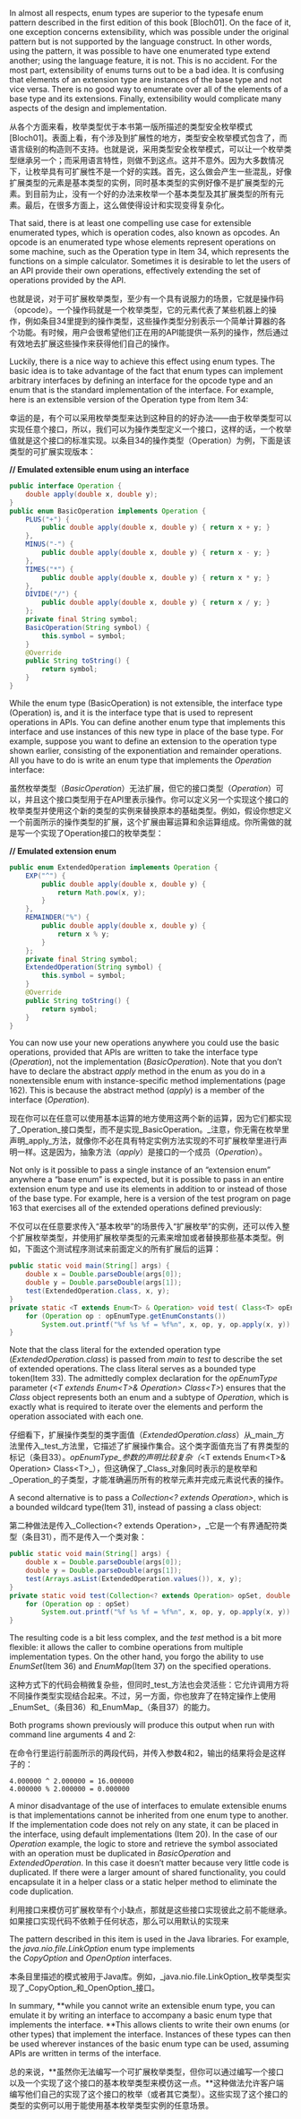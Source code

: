 In almost all respects, enum types are superior to the typesafe enum pattern described in the first edition of this book \[Bloch01\]. On the face of it, one exception concerns extensibility, which was possible under the original pattern but is not supported by the language construct. In other words, using the pattern, it was possible to have one enumerated type extend another; using the language feature, it is not. This is no accident. For the most part, extensibility of enums turns out to be a bad idea. It is confusing that elements of an extension type are instances of the base type and not vice versa. There is no good way to enumerate over all of the elements of a base type and its extensions. Finally, extensibility would complicate many aspects of the design and implementation.

从各个方面来看，枚举类型优于本书第一版所描述的类型安全枚举模式\[Bloch01\]。表面上看，有个涉及到扩展性的地方，类型安全枚举模式包含了，而语言级别的构造则不支持。也就是说，采用类型安全枚举模式，可以让一个枚举类型继承另一个；而采用语言特性，则做不到这点。这并不意外。因为大多数情况下，让枚举具有可扩展性不是一个好的实践。首先，这么做会产生一些混乱，好像扩展类型的元素是基本类型的实例，同时基本类型的实例好像不是扩展类型的元素。到目前为止，没有一个好的办法来枚举一个基本类型及其扩展类型的所有元素。最后，在很多方面上，这么做使得设计和实现变得复杂化。

That said, there is at least one compelling use case for extensible enumerated types, which is operation codes, also known as opcodes. An opcode is an enumerated type whose elements represent operations on some machine, such as the Operation type in Item 34, which represents the functions on a simple calculator. Sometimes it is desirable to let the users of an API provide their own operations, effectively extending the set of operations provided by the API.

也就是说，对于可扩展枚举类型，至少有一个具有说服力的场景，它就是操作码（opcode）。一个操作码就是一个枚举类型，它的元素代表了某些机器上的操作，例如条目34里提到的操作类型，这些操作类型分别表示一个简单计算器的各个功能。有时候，用户会很希望他们正在用的API能提供一系列的操作，然后通过有效地去扩展这些操作来获得他们自己的操作。

Luckily, there is a nice way to achieve this effect using enum types. The basic idea is to take advantage of the fact that enum types can implement arbitrary interfaces by defining an interface for the opcode type and an enum that is the standard implementation of the interface. For example, here is an extensible version of the Operation type from Item 34:

幸运的是，有个可以采用枚举类型来达到这种目的的好办法——由于枚举类型可以实现任意个接口，所以，我们可以为操作类型定义一个接口，这样的话，一个枚举值就是这个接口的标准实现。以条目34的操作类型（Operation）为例，下面是该类型的可扩展实现版本：

**// Emulated extensible enum using an interface**

```java
public interface Operation {
    double apply(double x, double y);
}
public enum BasicOperation implements Operation {
    PLUS("+") {
        public double apply(double x, double y) { return x + y; }
    },
    MINUS("-") {
        public double apply(double x, double y) { return x - y; }
    },
    TIMES("*") {
        public double apply(double x, double y) { return x * y; }
    },
    DIVIDE("/") {
        public double apply(double x, double y) { return x / y; }
    };
    private final String symbol;
    BasicOperation(String symbol) {
        this.symbol = symbol;
    } 
    @Override 
    public String toString() {
        return symbol;
    }
}
```

While the enum type \(BasicOperation\) is not extensible, the interface type \(Operation\) is, and it is the interface type that is used to represent operations in APIs. You can define another enum type that implements this interface and use instances of this new type in place of the base type. For example, suppose you want to define an extension to the operation type shown earlier, consisting of the exponentiation and remainder operations. All you have to do is write an enum type that implements the _Operation_ interface:

虽然枚举类型（_BasicOperation_）无法扩展，但它的接口类型（_Operation_）可以，并且这个接口类型用于在API里表示操作。你可以定义另一个实现这个接口的枚举类型并使用这个新的类型的实例来替换原本的基础类型。例如，假设你想定义一个前面所示的操作类型的扩展，这个扩展由幂运算和余运算组成。你所需做的就是写一个实现了Operation接口的枚举类型：

**// Emulated extension enum**

```java
public enum ExtendedOperation implements Operation { 
    EXP("^") {
        public double apply(double x, double y) { 
            return Math.pow(x, y);
        } 
    },
    REMAINDER("%") {
        public double apply(double x, double y) {
            return x % y; 
        }
    };
    private final String symbol;
    ExtendedOperation(String symbol) { 
        this.symbol = symbol;
    }
    @Override 
    public String toString() { 
        return symbol;
    } 
}
```

You can now use your new operations anywhere you could use the basic operations, provided that APIs are written to take the interface type \(_Operation_\), not the implementation \(_BasicOperation_\). Note that you don’t have to declare the abstract _apply_ method in the enum as you do in a nonextensible enum with instance-specific method implementations \(page 162\). This is because the abstract method \(_apply_\) is a member of the interface \(_Operation_\).

现在你可以在任意可以使用基本运算的地方使用这两个新的运算，因为它们都实现了_Operation_接口类型，而不是实现_BasicOperation。_注意，你无需在枚举里声明_apply_方法，就像你不必在具有特定实例方法实现的不可扩展枚举里进行声明一样。这是因为，抽象方法（_apply_）是接口的一个成员（_Operation_）。

Not only is it possible to pass a single instance of an “extension enum” anywhere a “base enum” is expected, but it is possible to pass in an entire extension enum type and use its elements in addition to or instead of those of the base type. For example, here is a version of the test program on page 163 that exercises all of the extended operations defined previously:

不仅可以在任意要求传入“基本枚举”的场景传入“扩展枚举”的实例，还可以传入整个扩展枚举类型，并使用扩展枚举类型的元素来增加或者替换那些基本类型。例如，下面这个测试程序测试来前面定义的所有扩展后的运算：

```java
public static void main(String[] args) { 
    double x = Double.parseDouble(args[0]); 
    double y = Double.parseDouble(args[1]); 
    test(ExtendedOperation.class, x, y);
}
private static <T extends Enum<T> & Operation> void test( Class<T> opEnumType, double x, double y) {
    for (Operation op : opEnumType.getEnumConstants()) 
        System.out.printf("%f %s %f = %f%n", x, op, y, op.apply(x, y));
}
```

Note that the class literal for the extended operation type \(_ExtendedOperation.class_\) is passed from _main_ to _test_ to describe the set of extended operations. The class literal serves as a bounded type token\(Item 33\). The admittedly complex declaration for the _opEnumType_ parameter \(_&lt;T extends Enum&lt;T&gt;& Operation&gt; Class&lt;T&gt;_\) ensures that the _Class_ object represents both an enum and a subtype of _Operation_, which is exactly what is required to iterate over the elements and perform the operation associated with each one.

仔细看下，扩展操作类型的类字面值（_ExtendedOperation.class_）从_main_方法里传入_test_方法里，它描述了扩展操作集合。这个类字面值充当了有界类型的标记（条目33）。_opEnumType_参数的声明比较复杂（_&lt;T extends Enum&lt;T&gt;& Operation&gt; Class&lt;T&gt;_），但这确保了_Class_对象同时表示的是枚举和_Operation_的子类型，才能准确遍历所有的枚举元素并完成元素说代表的操作。

A second alternative is to pass a _Collection&lt;? extends Operation&gt;_, which is a bounded wildcard type\(Item 31\), instead of passing a class object:

第二种做法是传入_Collection&lt;? extends Operation&gt;，_它是一个有界通配符类型（条目31），而不是传入一个类对象：

```java
public static void main(String[] args) {
    double x = Double.parseDouble(args[0]);
    double y = Double.parseDouble(args[1]); 
    test(Arrays.asList(ExtendedOperation.values()), x, y);
}
private static void test(Collection<? extends Operation> opSet, double x, double y) { 
    for (Operation op : opSet)
        System.out.printf("%f %s %f = %f%n", x, op, y, op.apply(x, y));
}
```

The resulting code is a bit less complex, and the _test_ method is a bit more flexible: it allows the caller to combine operations from multiple implementation types. On the other hand, you forgo the ability to use _EnumSet_\(Item 36\) and _EnumMap_\(Item 37\) on the specified operations.

这种方式下的代码会稍微复杂些，但同时_test_方法也会灵活些：它允许调用方将不同操作类型实现结合起来。不过，另一方面，你也放弃了在特定操作上使用_EnumSet_（条目36）和_EnumMap_（条目37）的能力。

Both programs shown previously will produce this output when run with command line arguments 4 and 2:

在命令行里运行前面所示的两段代码，并传入参数4和2，输出的结果将会是这样子的：

```
4.000000 ^ 2.000000 = 16.000000 
4.000000 % 2.000000 = 0.000000
```

A minor disadvantage of the use of interfaces to emulate extensible enums is that implementations cannot be inherited from one enum type to another. If the implementation code does not rely on any state, it can be placed in the interface, using default implementations \(Item 20\). In the case of our _Operation_ example, the logic to store and retrieve the symbol associated with an operation must be duplicated in _BasicOperation_ and _ExtendedOperation_. In this case it doesn’t matter because very little code is duplicated. If there were a larger amount of shared functionality, you could encapsulate it in a helper class or a static helper method to eliminate the code duplication.

利用接口来模仿可扩展枚举有个小缺点，那就是这些接口实现彼此之前不能继承。如果接口实现代码不依赖于任何状态，那么可以用默认的实现来

The pattern described in this item is used in the Java libraries. For example, the _java.nio.file.LinkOption_ enum type implements  
 the _CopyOption_ and _OpenOption_ interfaces.

本条目里描述的模式被用于Java库。例如，_java.nio.file.LinkOption_枚举类型实现了_CopyOption_和_OpenOption_接口。

In summary, **while you cannot write an extensible enum type, you can emulate it by writing an interface to accompany a basic enum type that implements the interface. **This allows clients to write their own enums \(or other types\) that implement the interface. Instances of these types can then be used wherever instances of the basic enum type can be used, assuming APIs are written in terms of the interface.

总的来说，**虽然你无法编写一个可扩展枚举类型，但你可以通过编写一个接口以及一个实现了这个接口的基本枚举类型来模仿这一点。**这种做法允许客户端编写他们自己的实现了这个接口的枚举（或者其它类型）。这些实现了这个接口的类型的实例可以用于能使用基本枚举类型实例的任意场景。

